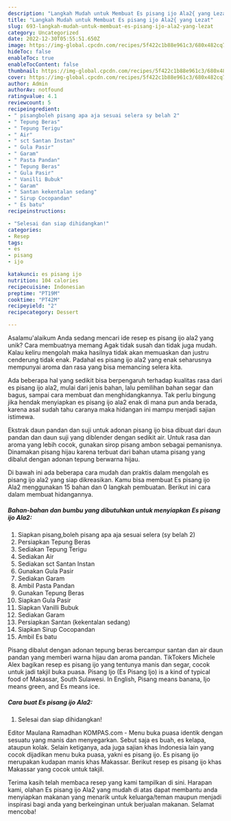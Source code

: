 ```yaml
---
description: "Langkah Mudah untuk Membuat Es pisang ijo Ala2{ yang Lezat"
title: "Langkah Mudah untuk Membuat Es pisang ijo Ala2{ yang Lezat"
slug: 693-langkah-mudah-untuk-membuat-es-pisang-ijo-ala2-yang-lezat
category: Uncategorized
date: 2022-12-30T05:55:51.650Z
image: https://img-global.cpcdn.com/recipes/5f422c1b88e961c3/680x482cq70/es-pisang-ijo-ala2-foto-resep-utama.jpg
hideToc: false
enableToc: true
enableTocContent: false
thumbnail: https://img-global.cpcdn.com/recipes/5f422c1b88e961c3/680x482cq70/es-pisang-ijo-ala2-foto-resep-utama.jpg
cover: https://img-global.cpcdn.com/recipes/5f422c1b88e961c3/680x482cq70/es-pisang-ijo-ala2-foto-resep-utama.jpg
author: Admin
authorAv: notfound
ratingvalue: 4.1
reviewcount: 5
recipeingredient:
- " pisangboleh pisang apa aja sesuai selera sy belah 2"
- " Tepung Beras"
- " Tepung Terigu"
- " Air"
- " sct Santan Instan"
- " Gula Pasir"
- " Garam"
- " Pasta Pandan"
- " Tepung Beras"
- " Gula Pasir"
- " Vanilli Bubuk"
- " Garam"
- " Santan kekentalan sedang"
- " Sirup Cocopandan"
- " Es batu"
recipeinstructions:

- "Selesai dan siap dihidangkan!"
categories:
- Resep
tags:
- es
- pisang
- ijo

katakunci: es pisang ijo 
nutrition: 104 calories
recipecuisine: Indonesian
preptime: "PT19M"
cooktime: "PT42M"
recipeyield: "2"
recipecategory: Dessert

---
```



Asalamu'alaikum Anda sedang mencari ide resep es pisang ijo ala2 yang unik? Cara membuatnya memang Agak tidak susah dan tidak juga mudah. Kalau keliru mengolah maka hasilnya tidak akan memuaskan dan justru cenderung tidak enak. Padahal es pisang ijo ala2 yang enak seharusnya mempunyai aroma dan rasa yang bisa memancing selera kita.


Ada beberapa hal yang sedikit bisa berpengaruh terhadap kualitas rasa dari es pisang ijo ala2, mulai dari jenis bahan, lalu pemilihan bahan segar dan bagus, sampai cara membuat dan menghidangkannya. Tak perlu bingung jika hendak menyiapkan es pisang ijo ala2 enak di mana pun anda berada, karena asal sudah tahu caranya maka hidangan ini mampu menjadi sajian istimewa.

Ekstrak daun pandan dan suji untuk adonan pisang ijo bisa dibuat dari daun pandan dan daun suji yang diblender dengan sedikit air. Untuk rasa dan aroma yang lebih cocok, gunakan sirop pisang ambon sebagai pemanisnya. Dinamakan pisang hijau karena terbuat dari bahan utama pisang yang dibalut dengan adonan tepung berwarna hijau.


Di bawah ini ada beberapa cara mudah dan praktis dalam mengolah es pisang ijo ala2 yang siap dikreasikan. Kamu bisa membuat Es pisang ijo Ala2 menggunakan 15 bahan dan 0 langkah pembuatan. Berikut ini cara dalam membuat hidangannya.

<!--inarticleads1-->

##### Bahan-bahan dan bumbu yang dibutuhkan untuk menyiapkan Es pisang ijo Ala2:

1. Siapkan  pisang,boleh pisang apa aja sesuai selera (sy belah 2)
1. Persiapkan  Tepung Beras
1. Sediakan  Tepung Terigu
1. Sediakan  Air
1. Sediakan  sct Santan Instan
1. Gunakan  Gula Pasir
1. Sediakan  Garam
1. Ambil  Pasta Pandan
1. Gunakan  Tepung Beras
1. Siapkan  Gula Pasir
1. Siapkan  Vanilli Bubuk
1. Sediakan  Garam
1. Persiapkan  Santan (kekentalan sedang)
1. Siapkan  Sirup Cocopandan
1. Ambil  Es batu


Pisang dibalut dengan adonan tepung beras bercampur santan dan air daun pandan yang memberi warna hijau dan aroma pandan. TikTokers Michele Alex bagikan resep es pisang ijo yang tentunya manis dan segar, cocok untuk jadi takjil buka puasa. Pisang Ijo (Es Pisang Ijo) is a kind of typical food of Makassar, South Sulawesi. In English, Pisang means banana, Ijo means green, and Es means ice. 

<!--inarticleads2-->

##### Cara buat Es pisang ijo Ala2:


1. Selesai dan siap dihidangkan!

Editor Maulana Ramadhan KOMPAS.com - Menu buka puasa identik dengan sesuatu yang manis dan menyegarkan. Sebut saja es buah, es kelapa, ataupun kolak. Selain ketiganya, ada juga sajian khas Indonesia lain yang cocok dijadikan menu buka puasa, yakni es pisang ijo. Es pisang ijo merupakan kudapan manis khas Makassar. Berikut resep es pisang ijo khas Makassar yang cocok untuk takjil. 

Terima kasih telah membaca resep yang kami tampilkan di sini. Harapan kami, olahan Es pisang ijo Ala2 yang mudah di atas dapat membantu anda menyiapkan makanan yang menarik untuk keluarga/teman maupun menjadi inspirasi bagi anda yang berkeinginan untuk berjualan makanan. Selamat mencoba!
